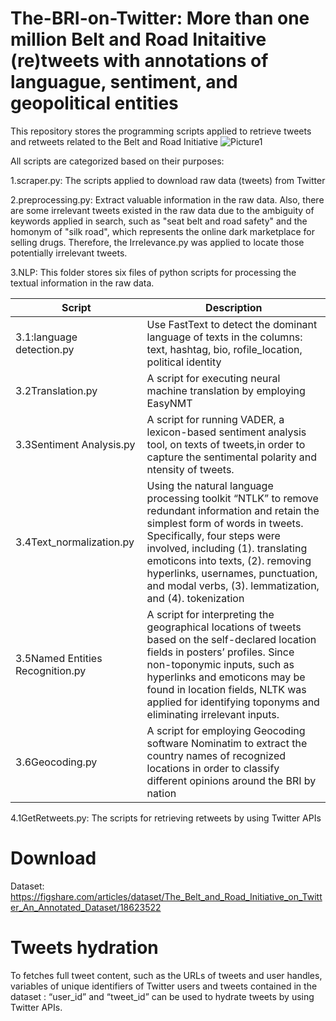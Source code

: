 # The-BRI-on-Twitter: More than one million Belt and Road Initaitive (re)tweets with annotations of languague, sentiment, and geopolitical entities

This repository stores the programming scripts applied to retrieve tweets and retweets related to the Belt and Road Initiative
![Picture1](https://user-images.githubusercontent.com/64972156/170441406-6e6283ac-2cb6-4184-90cc-43c2ea146d07.png)


All scripts are categorized based on their purposes:

1.scraper.py: The scripts applied to download raw data (tweets) from Twitter

2.preprocessing.py: Extract valuable information in the raw data. Also, there are some irrelevant tweets existed in the raw data due to the 
ambiguity of keywords applied in search, such as "seat belt and road safety" and the homonym of "silk road", which represents the online dark marketplace for selling drugs.
Therefore, the Irrelevance.py was applied to locate those potentially irrelevant tweets.

3.NLP: This folder stores six files of python scripts for processing the textual information in the raw data.
<!-- TABLE_GENERATE_START -->

| Script  | Description |
| ------------- | ------------- |
| 3.1:language detection.py | Use FastText to detect the dominant language of texts in the columns: text, hashtag, bio, rofile_location, political identity |
| 3.2Translation.py | A script for executing neural machine translation by employing EasyNMT  |
| 3.3Sentiment Analysis.py | A script for running VADER, a lexicon-based sentiment analysis tool, on texts of tweets,in order to capture the sentimental polarity and ntensity of tweets.  |
| 3.4Text_normalization.py | Using the natural language processing toolkit “NTLK”  to remove redundant information and retain the simplest form of words in tweets. Specifically, four steps were involved, including (1). translating emoticons into texts, (2). removing hyperlinks, usernames, punctuation, and modal verbs, (3). lemmatization, and (4). tokenization  |
| 3.5Named Entities Recognition.py | A script for interpreting the geographical locations of tweets based on the self-declared location fields in posters’ profiles. Since non-toponymic inputs, such as hyperlinks and emoticons may be found in location fields, NLTK was applied for identifying toponyms and eliminating irrelevant inputs.  |
| 3.6Geocoding.py | A script for employing Geocoding software Nominatim to extract the country names of recognized locations in order to classify different opinions around the BRI by nation  |

<!-- TABLE_GENERATE_END -->
4.1GetRetweets.py: The scripts for retrieving retweets by using Twitter APIs

# Download
Dataset: https://figshare.com/articles/dataset/The_Belt_and_Road_Initiative_on_Twitter_An_Annotated_Dataset/18623522

# Tweets hydration
To fetches full tweet content, such as the URLs of tweets and user handles, variables of unique identifiers of Twitter users and tweets contained in the dataset : “user_id” and “tweet_id” can be used to hydrate tweets by using Twitter APIs.
